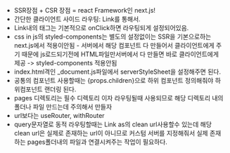 - SSR장점 + CSR 장점 = react Framework인 next.js!  
- 간단한 클라이언트 사이드 라우팅: Link를 통해서.  
- Link내의 태그는 기본적으로 onClick하면 라우팅되게 설정되어있음.  
- css in js의 styled-components는 별도의 설정없이는 SSR을 기본으로하는 next.js에서 적용이안됨 - 서버에서 해당 컴포넌트 다 만들어서 클라이언트에게 주기 때문에 js로드되기전에 HTML파일만서버에서 다 만들면
바로 클라이언트에게 제공 -> styled-components 적용안됨  
- index.html격인 _document.js파일에서 serverStyleSheet을 설정해주면 된다.  
- 공통의 컴포넌트 사용할때는 {props.children}으로 하위 컴포넌트 정의해줘야 하위컴포넌트 랜더링 된다.  
- pages 디렉토리는 필수 디렉토리 이자 라우팅될때 사용되므로 해당 디렉토리 내의 폴더나 파일 만드는데 주의해서 만들자  
- url보다는 useRouter, withRouter  
- query문자열로 동적 라우팅할때는 Link as의 clean url사용할수 있는데 해당 clean url은 실제로 존재하는 url이 아니므로 커스텀 서버를 지정해줘서 실제 존재하는 pages폴더내의 파일과 연결시켜주는
작업이 필요하다.  
